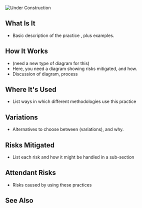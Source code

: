 ![Under Construction](../images/state/uc.png)


## What Is It 

- Basic description of the practice  , plus examples.

## How It Works

- (need a new type of diagram for this)
- Here, you need a diagram showing risks mitigated, and how.
- Discussion of diagram, process

## Where It's Used

- List ways in which different methodologies use this practice

## Variations

- Alternatives to choose between (variations), and why.

## Risks Mitigated

- List each risk and how it might be handled in a sub-section

## Attendant Risks

- Risks caused by using these practices

## See Also
